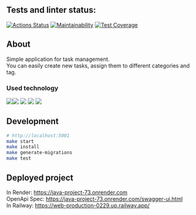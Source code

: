 ## Tests and linter status:
[![Actions Status](https://github.com/v-b-a/java-project-73/workflows/hexlet-check/badge.svg)](https://github.com/v-b-a/java-project-73/actions)
[![Maintainability](https://api.codeclimate.com/v1/badges/a9509517ff0d61ca14ef/maintainability)](https://codeclimate.com/github/v-b-a/java-project-73/maintainability)
[![Test Coverage](https://api.codeclimate.com/v1/badges/a9509517ff0d61ca14ef/test_coverage)](https://codeclimate.com/github/v-b-a/java-project-73/test_coverage)

## About
Simple application for task management.<br>
You can easily create new tasks, assign them to different categories and tag.

### Used technology
<img src="https://img.shields.io/badge/Java-ED8?style=for-the-badge&logo=openjdk&logoColor=black"/><img src="https://img.shields.io/badge/Spring-6DB33F?style=for-the-badge&logo=spring&logoColor=white"/>
<img src="https://img.shields.io/badge/PostgreSQL-316192?style=for-the-badge&logo=postgresql&logoColor=white"/>
<img src="https://img.shields.io/badge/Hibernate-59666C?style=for-the-badge&logo=Hibernate&logoColor=white"/>
<img src="https://img.shields.io/badge/GIT-E44C30?style=for-the-badge&logo=git&logoColor=white"/>

## Development
```bash
# http://localhost:5001
make start
make install
make generate-migrations
make test
```

## Deployed project<br>
In Render: https://java-project-73.onrender.com<br>
OpenApi Spec: https://java-project-73.onrender.com/swagger-ui.html<br>
In Railway: https://web-production-0229.up.railway.app/<br>
